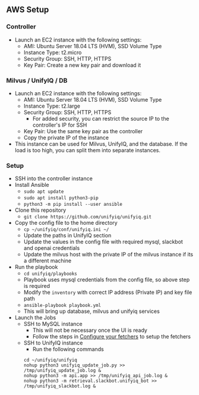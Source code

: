 ## AWS Setup

### Controller

- Launch an EC2 instance with the following settings:
    - AMI: Ubuntu Server 18.04 LTS (HVM), SSD Volume Type
    - Instance Type: t2.micro
    - Security Group: SSH, HTTP, HTTPS
    - Key Pair: Create a new key pair and download it

### Milvus / UnifyIQ / DB

- Launch an EC2 instance with the following settings:
    - AMI: Ubuntu Server 18.04 LTS (HVM), SSD Volume Type
    - Instance Type: t2.large
    - Security Group: SSH, HTTP, HTTPS
        - For added security, you can restrict the source IP to the controller's IP for SSH
    - Key Pair: Use the same key pair as the controller
    - Copy the private IP of the instance
- This instance can be used for Milvus, UnifyIQ, and the database. If the load is too high, you can split them into
  separate instances.

### Setup

- SSH into the controller instance
- Install Ansible
    - `sudo apt update`
    - `sudo apt install python3-pip`
    - `python3 -m pip install --user ansible`
- Clone this repository
    - `git clone https://github.com/unifyiq/unifyiq.git`
- Copy the config file to the home directory
    - `cp ~/unifyiq/conf/unifyiq.ini ~/`
    - Update the paths in UnifyIQ section
    - Update the values in the config file with required mysql, slackbot and openai credentials
    - Update the milvus host with the private IP of the milvus instance if its a different machine
- Run the playbook
    - `cd unifyiq/playbooks`    
    - Playbook uses mysql credentials from the config file, so above step is required
    - Modify the `inventory` with correct IP address (Private IP) and key file path
    - `ansible-playbook playbook.yml`
    - This will bring up database, milvus and unifyiq services
- Launch the Jobs
    - SSH to MySQL instance
        - This will not be necessary once the UI is ready
        - Follow the steps in [Configure your fetchers](/unifyiq/fetchers/README.md#configuring-the-fetcher) to setup
          the fetchers
    - SSH to UnifyIQ instance
        - Run the following commands
      ```commandline
      cd ~/unifyiq/unifyiq
      nohup python3 unifyiq_update_job.py >> /tmp/unifyiq_update_job.log &
      nohup python3 -m api.app >> /tmp/unifyiq_api_job.log &
      nohup python3 -m retrieval.slackbot.unifyiq_bot >> /tmp/unifyiq_slackbot.log &
      ```
